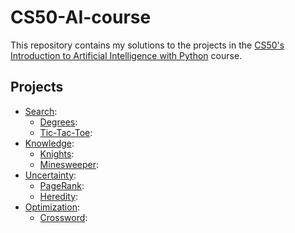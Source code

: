 # CS50-AI-course
This repository contains my solutions to the projects in the [CS50's Introduction to Artificial Intelligence with Python](http://cs50.harvard.edu/ai/) course.

## Projects

  - [Search](https://cs50.harvard.edu/ai/2023/weeks/0/):
    - [Degrees](./degrees/): 
    - [Tic-Tac-Toe](./tictactoe/): 
  - [Knowledge](https://cs50.harvard.edu/ai/2023/weeks/1/):
    - [Knights](./knights/): 
    - [Minesweeper](./minesweeper/): 
  - [Uncertainty](https://cs50.harvard.edu/ai/2023/weeks/2/):
    - [PageRank](./pagerank/): 
    - [Heredity](./heredity/): 
  - [Optimization](https://cs50.harvard.edu/ai/2023/weeks/3/):
    - [Crossword](./crossword/): 
